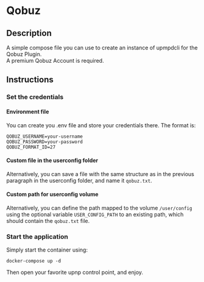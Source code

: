 # Qobuz

## Description

A simple compose file you can use to create an instance of upmpdcli for the Qobuz Plugin.  
A premium Qobuz Account is required.  

## Instructions

### Set the credentials

#### Environment file

You can create you .env file and store your credentials there. The format is:

```text
QOBUZ_USERNAME=your-username
QOBUZ_PASSWORD=your-password
QOBUZ_FORMAT_ID=27
```

#### Custom file in the userconfig folder

Alternatively, you can save a file with the same structure as in the previous paragraph in the userconfig folder, and name it `qobuz.txt`.  

#### Custom path for userconfig volume

Alternatively, you can define the path mapped to the volume `/user/config` using the optional variable `USER_CONFIG_PATH` to an existing path, which should contain the `qobuz.txt` file.

### Start the application

Simply start the container using:

`docker-compose up -d`

Then open your favorite upnp control point, and enjoy.  
